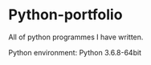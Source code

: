 # Python-portfolio
All of python programmes I have written.

Python environment: Python 3.6.8-64bit
